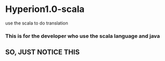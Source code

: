 # Hyperion1.0-scala
use the scala to do translation

### This is for the developer who use the scala language and java

## SO, JUST NOTICE THIS
